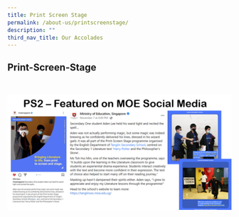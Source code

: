 ```yaml
---
title: Print Screen Stage
permalink: /about-us/printscreenstage/
description: ""
third_nav_title: Our Accolades
---
```


## Print-Screen-Stage
<br>


![](/images/PS2.png)
